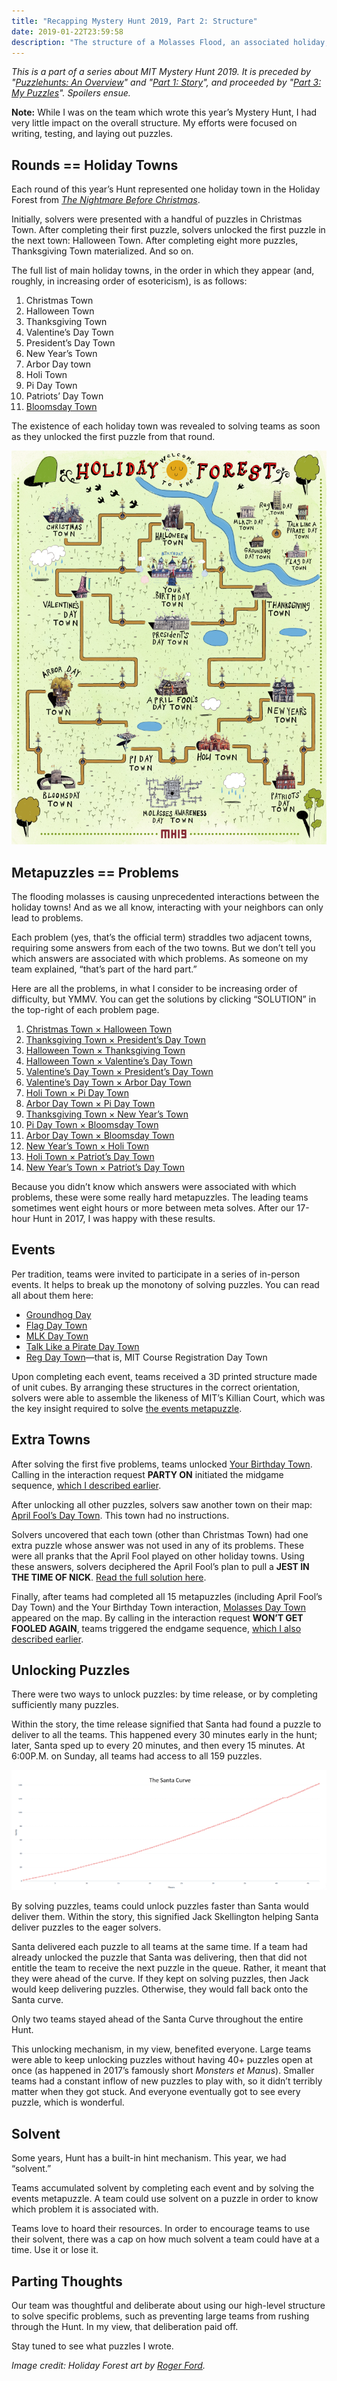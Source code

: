 ```yaml
---
title: "Recapping Mystery Hunt 2019, Part 2: Structure"
date: 2019-01-22T23:59:58
description: "The structure of a Molasses Flood, an associated holiday, and 159 puzzles."
---
```


_This is a part of a series about MIT Mystery Hunt 2019. It is preceded by "[Puzzlehunts: An Overview](../../puzzlehunts)" and "[Part 1: Story](../story)", and proceeded by "[Part 3: My Puzzles](../my-puzzles)". Spoilers ensue._

**Note:** While I was on the team which wrote this year’s Mystery Hunt, I had very little impact on the overall structure. My efforts were focused on writing, testing, and laying out puzzles.

## Rounds == Holiday Towns

Each round of this year’s Hunt represented one holiday town in the Holiday Forest from [_The Nightmare Before Christmas_](https://en.wikipedia.org/wiki/The_Nightmare_Before_Christmas).

Initially, solvers were presented with a handful of puzzles in Christmas Town. After completing their first puzzle, solvers unlocked the first puzzle in the next town: Halloween Town. After completing eight more puzzles, Thanksgiving Town materialized. And so on.

The full list of main holiday towns, in the order in which they appear (and, roughly, in increasing order of esotericism), is as follows:

1. Christmas Town
1. Halloween Town
1. Thanksgiving Town
1. Valentine’s Day Town
1. President’s Day Town
1. New Year’s Town
1. Arbor Day town
1. Holi Town
1. Pi Day Town
1. Patriots’ Day Town
1. [Bloomsday Town](https://en.wikipedia.org/wiki/Bloomsday)

The existence of each holiday town was revealed to solving teams as soon as they unlocked the first puzzle from that round.

![Image of The Holiday Forest, with all rounds unlocked. Art by Roger Ford.](./holiday-forest.png)

## Metapuzzles == Problems

The flooding molasses is causing unprecedented interactions between the holiday towns! And as we all know, interacting with your neighbors can only lead to problems.

Each problem (yes, that’s the official term) straddles two adjacent towns, requiring some answers from each of the two towns. But we don’t tell you which answers are associated with which problems. As someone on my team explained, “that’s part of the hard part.”

Here are all the problems, in what I consider to be increasing order of difficulty, but YMMV. You can get the solutions by clicking “SOLUTION” in the top-right of each problem page.

1. [Christmas Town × Halloween Town](http://web.mit.edu/puzzle/www/2019/problem/christmas_halloween.html)
1. [Thanksgiving Town × President’s Day Town](http://web.mit.edu/puzzle/www/2019/problem/thanksgiving_presidents_day.html)
1. [Halloween Town × Thanksgiving Town](http://web.mit.edu/puzzle/www/2019/problem/halloween_thanksgiving.html)
1. [Halloween Town × Valentine’s Day Town](http://web.mit.edu/puzzle/www/2019/problem/halloween_valentines_day.html)
1. [Valentine’s Day Town × President’s Day Town](http://web.mit.edu/puzzle/www/2019/problem/valentines_day_presidents_day.html)
1. [Valentine’s Day Town × Arbor Day Town](http://web.mit.edu/puzzle/www/2019/problem/valentines_day_arbor_day.html)
1. [Holi Town × Pi Day Town](http://web.mit.edu/puzzle/www/2019/problem/holi_pi_day.html)
1. [Arbor Day Town × Pi Day Town](http://web.mit.edu/puzzle/www/2019/problem/arbor_day_pi_day.html)
1. [Thanksgiving Town × New Year’s Town](http://web.mit.edu/puzzle/www/2019/problem/thanksgiving_new_years.html)
1. [Pi Day Town × Bloomsday Town](http://web.mit.edu/puzzle/www/2019/problem/pi_day_bloomsday.html)
1. [Arbor Day Town × Bloomsday Town](http://web.mit.edu/puzzle/www/2019/problem/arbor_day_bloomsday.html)
1. [New Year’s Town × Holi Town](http://web.mit.edu/puzzle/www/2019/problem/new_years_holi.html)
1. [Holi Town × Patriot’s Day Town](http://web.mit.edu/puzzle/www/2019/problem/holi_patriots_day.html)
1. [New Year’s Town × Patriot’s Day Town](http://web.mit.edu/puzzle/www/2019/problem/new_years_patriots_day.html)

Because you didn’t know which answers were associated with which problems, these were some really hard metapuzzles. The leading teams sometimes went eight hours or more between meta solves. After our 17-hour Hunt in 2017, I was happy with these results.

## Events

Per tradition, teams were invited to participate in a series of in-person events. It helps to break up the monotony of solving puzzles. You can read all about them here:

* [Groundhog Day](http://web.mit.edu/puzzle/www/2019/solution/groundhog_day.html)
* [Flag Day Town](http://web.mit.edu/puzzle/www/2019/solution/flag_day.html)
* [MLK Day Town](http://web.mit.edu/puzzle/www/2019/solution/martin_luther_king_jr_day.html)
* [Talk Like a Pirate Day Town](http://web.mit.edu/puzzle/www/2019/solution/talk_like_a_pirate_day.html)
* [Reg Day Town](http://web.mit.edu/puzzle/www/2019/solution/registration_day.html)&mdash;that is, MIT Course Registration Day Town

Upon completing each event, teams received a 3D printed structure made of unit cubes. By arranging these structures in the correct orientation, solvers were able to assemble the likeness of MIT’s Killian Court, which was the key insight required to solve [the events metapuzzle](http://web.mit.edu/puzzle/www/2019/solution/events.html).

## Extra Towns

After solving the first five problems, teams unlocked [Your Birthday Town](http://web.mit.edu/puzzle/www/2019/town/your_birthday.html). Calling in the interaction request **PARTY ON** initiated the midgame sequence, [which I described earlier](../story).

After unlocking all other puzzles, solvers saw another town on their map: [April Fool’s Day Town](http://web.mit.edu/puzzle/www/2019/town/april_fools_day.html). This town had no instructions.

Solvers uncovered that each town (other than Christmas Town) had one extra puzzle whose answer was not used in any of its problems. These were all pranks that the April Fool played on other holiday towns. Using these answers, solvers deciphered the April Fool’s plan to pull a **JEST IN THE TIME OF NICK**. [Read the full solution here](http://web.mit.edu/puzzle/www/2019/solution/april_fools_day.html).

Finally, after teams had completed all 15 metapuzzles (including April Fool’s Day Town) and the Your Birthday Town interaction, [Molasses Day Town](http://web.mit.edu/puzzle/www/2019/town/molasses_awareness_day.html) appeared on the map. By calling in the interaction request **WON’T GET FOOLED AGAIN**, teams triggered the endgame sequence, [which I also described earlier](../story).

## Unlocking Puzzles

There were two ways to unlock puzzles: by time release, or by completing sufficiently many puzzles.

Within the story, the time release signified that Santa had found a puzzle to deliver to all the teams. This happened every 30 minutes early in the hunt; later, Santa sped up to every 20 minutes, and then every 15 minutes. At 6:00P.M. on Sunday, all teams had access to all 159 puzzles.

![Image of the "Santa Curve," which represented the rate at which teams unlocked puzzles.](./santa-curve.png)

By solving puzzles, teams could unlock puzzles faster than Santa would deliver them. Within the story, this signified Jack Skellington helping Santa deliver puzzles to the eager solvers.

Santa delivered each puzzle to all teams at the same time. If a team had already unlocked the puzzle that Santa was delivering, then that did not entitle the team to receive the next puzzle in the queue. Rather, it meant that they were ahead of the curve. If they kept on solving puzzles, then Jack would keep delivering puzzles. Otherwise, they would fall back onto the Santa curve.

Only two teams stayed ahead of the Santa Curve throughout the entire Hunt.

This unlocking mechanism, in my view, benefited everyone. Large teams were able to keep unlocking puzzles without having 40+ puzzles open at once (as happened in 2017’s famously short _Monsters et Manus_). Smaller teams had a constant inflow of new puzzles to play with, so it didn’t terribly matter when they got stuck. And everyone eventually got to see every puzzle, which is wonderful.

## Solvent

Some years, Hunt has a built-in hint mechanism. This year, we had “solvent.”

Teams accumulated solvent by completing each event and by solving the events metapuzzle. A team could use solvent on a puzzle in order to know which problem it is associated with.

Teams love to hoard their resources. In order to encourage teams to use their solvent, there was a cap on how much solvent a team could have at a time. Use it or lose it.

## Parting Thoughts

Our team was thoughtful and deliberate about using our high-level structure to solve specific problems, such as preventing large teams from rushing through the Hunt. In my view, that deliberation paid off.

Stay tuned to see what puzzles I wrote.

_Image credit: Holiday Forest art by [Roger Ford](https://rogerford.org/)._
